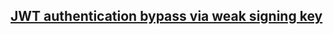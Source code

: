 ## [JWT authentication bypass via weak signing key](https://portswigger.net/web-security/jwt/lab-jwt-authentication-bypass-via-weak-signing-key)

[]()
